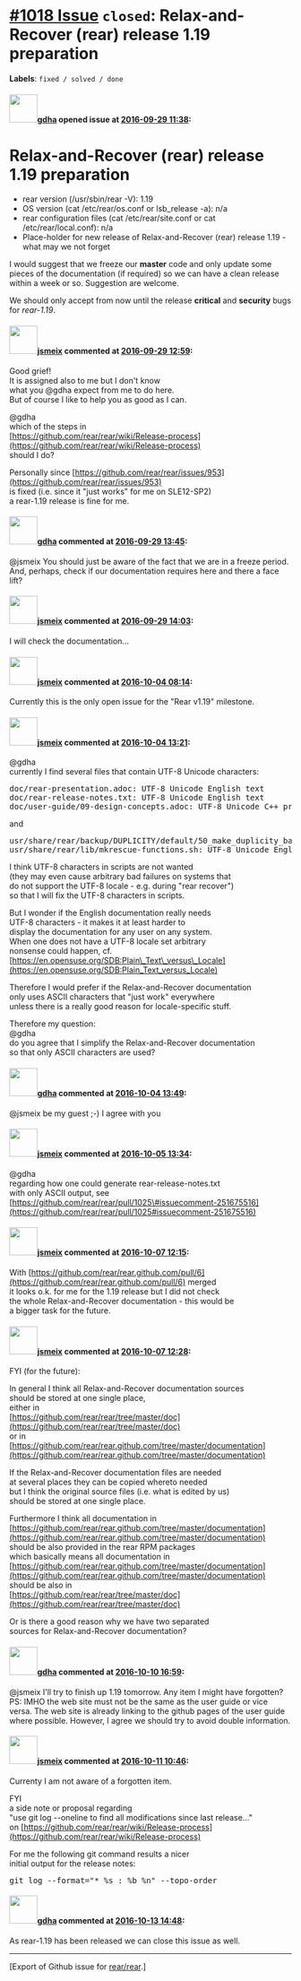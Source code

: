 [\#1018 Issue](https://github.com/rear/rear/issues/1018) `closed`: Relax-and-Recover (rear) release 1.19 preparation
====================================================================================================================

**Labels**: `fixed / solved / done`

#### <img src="https://avatars.githubusercontent.com/u/888633?u=cdaeb31efcc0048d3619651aa18dd4b76e636b21&v=4" width="50">[gdha](https://github.com/gdha) opened issue at [2016-09-29 11:38](https://github.com/rear/rear/issues/1018):

Relax-and-Recover (rear) release 1.19 preparation
=================================================

-   rear version (/usr/sbin/rear -V): 1.19
-   OS version (cat /etc/rear/os.conf or lsb\_release -a): n/a
-   rear configuration files (cat /etc/rear/site.conf or cat
    /etc/rear/local.conf): n/a
-   Place-holder for new release of Relax-and-Recover (rear) release
    1.19 - what may we not forget

I would suggest that we freeze our **master** code and only update some
pieces of the documentation (if required) so we can have a clean release
within a week or so. Suggestion are welcome.

We should only accept from now until the release **critical** and
**security** bugs for *rear-1.19*.

#### <img src="https://avatars.githubusercontent.com/u/1788608?u=925fc54e2ce01551392622446ece427f51e2f0ce&v=4" width="50">[jsmeix](https://github.com/jsmeix) commented at [2016-09-29 12:59](https://github.com/rear/rear/issues/1018#issuecomment-250458829):

Good grief!  
It is assigned also to me but I don't know  
what you @gdha expect from me to do here.  
But of course I like to help you as good as I can.

@gdha  
which of the steps in  
[https://github.com/rear/rear/wiki/Release-process](https://github.com/rear/rear/wiki/Release-process)  
should I do?

Personally since
[https://github.com/rear/rear/issues/953](https://github.com/rear/rear/issues/953)  
is fixed (i.e. since it "just works" for me on SLE12-SP2)  
a rear-1.19 release is fine for me.

#### <img src="https://avatars.githubusercontent.com/u/888633?u=cdaeb31efcc0048d3619651aa18dd4b76e636b21&v=4" width="50">[gdha](https://github.com/gdha) commented at [2016-09-29 13:45](https://github.com/rear/rear/issues/1018#issuecomment-250470156):

@jsmeix You should just be aware of the fact that we are in a freeze
period. And, perhaps, check if our documentation requires here and there
a face lift?

#### <img src="https://avatars.githubusercontent.com/u/1788608?u=925fc54e2ce01551392622446ece427f51e2f0ce&v=4" width="50">[jsmeix](https://github.com/jsmeix) commented at [2016-09-29 14:03](https://github.com/rear/rear/issues/1018#issuecomment-250475068):

I will check the documentation...

#### <img src="https://avatars.githubusercontent.com/u/1788608?u=925fc54e2ce01551392622446ece427f51e2f0ce&v=4" width="50">[jsmeix](https://github.com/jsmeix) commented at [2016-10-04 08:14](https://github.com/rear/rear/issues/1018#issuecomment-251323063):

Currently this is the only open issue for the "Rear v1.19" milestone.

#### <img src="https://avatars.githubusercontent.com/u/1788608?u=925fc54e2ce01551392622446ece427f51e2f0ce&v=4" width="50">[jsmeix](https://github.com/jsmeix) commented at [2016-10-04 13:21](https://github.com/rear/rear/issues/1018#issuecomment-251385721):

@gdha  
currently I find several files that contain UTF-8 Unicode characters:

<pre>
doc/rear-presentation.adoc: UTF-8 Unicode English text
doc/rear-release-notes.txt: UTF-8 Unicode English text
doc/user-guide/09-design-concepts.adoc: UTF-8 Unicode C++ program text
</pre>

and

<pre>
usr/share/rear/backup/DUPLICITY/default/50_make_duplicity_backup.sh: UTF-8 Unicode English text
usr/share/rear/lib/mkrescue-functions.sh: UTF-8 Unicode English text
</pre>

I think UTF-8 characters in scripts are not wanted  
(they may even cause arbitrary bad failures on systems that  
do not support the UTF-8 locale - e.g. during "rear recover")  
so that I will fix the UTF-8 characters in scripts.

But I wonder if the English documentation really needs  
UTF-8 characters - it makes it at least harder to  
display the documentation for any user on any system.  
When one does not have a UTF-8 locale set arbitrary  
nonsense could happen, cf.  
[https://en.opensuse.org/SDB:Plain\_Text\_versus\_Locale](https://en.opensuse.org/SDB:Plain_Text_versus_Locale)

Therefore I would prefer if the Relax-and-Recover documentation  
only uses ASCII characters that "just work" everywhere  
unless there is a really good reason for locale-specific stuff.

Therefore my question:  
@gdha  
do you agree that I simplify the Relax-and-Recover documentation  
so that only ASCII characters are used?

#### <img src="https://avatars.githubusercontent.com/u/888633?u=cdaeb31efcc0048d3619651aa18dd4b76e636b21&v=4" width="50">[gdha](https://github.com/gdha) commented at [2016-10-04 13:49](https://github.com/rear/rear/issues/1018#issuecomment-251393114):

@jsmeix be my guest ;-) I agree with you

#### <img src="https://avatars.githubusercontent.com/u/1788608?u=925fc54e2ce01551392622446ece427f51e2f0ce&v=4" width="50">[jsmeix](https://github.com/jsmeix) commented at [2016-10-05 13:34](https://github.com/rear/rear/issues/1018#issuecomment-251675969):

@gdha  
regarding how one could generate rear-release-notes.txt  
with only ASCII output, see  
[https://github.com/rear/rear/pull/1025\#issuecomment-251675516](https://github.com/rear/rear/pull/1025#issuecomment-251675516)

#### <img src="https://avatars.githubusercontent.com/u/1788608?u=925fc54e2ce01551392622446ece427f51e2f0ce&v=4" width="50">[jsmeix](https://github.com/jsmeix) commented at [2016-10-07 12:15](https://github.com/rear/rear/issues/1018#issuecomment-252237536):

With
[https://github.com/rear/rear.github.com/pull/6](https://github.com/rear/rear.github.com/pull/6)
merged  
it looks o.k. for me for the 1.19 release but I did not check  
the whole Relax-and-Recover documentation - this would be  
a bigger task for the future.

#### <img src="https://avatars.githubusercontent.com/u/1788608?u=925fc54e2ce01551392622446ece427f51e2f0ce&v=4" width="50">[jsmeix](https://github.com/jsmeix) commented at [2016-10-07 12:28](https://github.com/rear/rear/issues/1018#issuecomment-252239732):

FYI (for the future):

In general I think all Relax-and-Recover documentation sources  
should be stored at one single place,  
either in  
[https://github.com/rear/rear/tree/master/doc](https://github.com/rear/rear/tree/master/doc)  
or in  
[https://github.com/rear/rear.github.com/tree/master/documentation](https://github.com/rear/rear.github.com/tree/master/documentation)

If the Relax-and-Recover documentation files are needed  
at several places they can be copied whereto needed  
but I think the original source files (i.e. what is edited by us)  
should be stored at one single place.

Furthermore I think all documentation in  
[https://github.com/rear/rear.github.com/tree/master/documentation](https://github.com/rear/rear.github.com/tree/master/documentation)  
should be also provided in the rear RPM packages  
which basically means all documentation in  
[https://github.com/rear/rear.github.com/tree/master/documentation](https://github.com/rear/rear.github.com/tree/master/documentation)  
should be also in  
[https://github.com/rear/rear/tree/master/doc](https://github.com/rear/rear/tree/master/doc)

Or is there a good reason why we have two separated  
sources for Relax-and-Recover documentation?

#### <img src="https://avatars.githubusercontent.com/u/888633?u=cdaeb31efcc0048d3619651aa18dd4b76e636b21&v=4" width="50">[gdha](https://github.com/gdha) commented at [2016-10-10 16:59](https://github.com/rear/rear/issues/1018#issuecomment-252679141):

@jsmeix I'll try to finish up 1.19 tomorrow. Any item I might have
forgotten?  
PS: IMHO the web site must not be the same as the user guide or vice
versa. The web site is already linking to the github pages of the user
guide where possible. However, I agree we should try to avoid double
information.

#### <img src="https://avatars.githubusercontent.com/u/1788608?u=925fc54e2ce01551392622446ece427f51e2f0ce&v=4" width="50">[jsmeix](https://github.com/jsmeix) commented at [2016-10-11 10:46](https://github.com/rear/rear/issues/1018#issuecomment-252878638):

Currenty I am not aware of a forgotten item.

FYI  
a side note or proposal regarding  
"use git log --oneline to find all modifications since last
release..."  
on
[https://github.com/rear/rear/wiki/Release-process](https://github.com/rear/rear/wiki/Release-process)

For me the following git command results a nicer  
initial output for the release notes:

<pre>
git log --format="* %s : %b %n" --topo-order
</pre>

#### <img src="https://avatars.githubusercontent.com/u/888633?u=cdaeb31efcc0048d3619651aa18dd4b76e636b21&v=4" width="50">[gdha](https://github.com/gdha) commented at [2016-10-13 14:48](https://github.com/rear/rear/issues/1018#issuecomment-253535745):

As rear-1.19 has been released we can close this issue as well.

------------------------------------------------------------------------

\[Export of Github issue for
[rear/rear](https://github.com/rear/rear).\]
